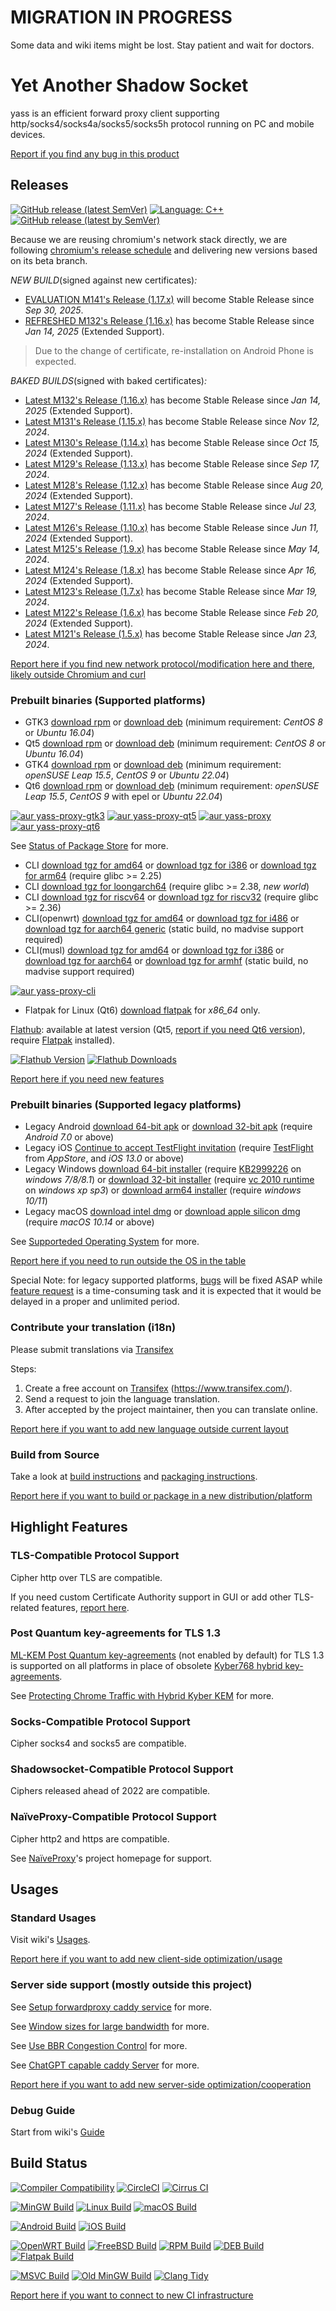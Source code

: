 # MIGRATION IN PROGRESS
Some data and wiki items might be lost. Stay patient and wait for doctors.

# Yet Another Shadow Socket

yass is an efficient forward proxy client supporting http/socks4/socks4a/socks5/socks5h protocol running on PC and mobile devices.

[Report if you find any bug in this product][bugs]

## Releases

[![GitHub release (latest SemVer)](https://img.shields.io/github/v/release/hukeyue/yass)](https://github.com/hukeyue/yass/releases)
[![Language: C++](https://img.shields.io/github/languages/top/hukeyue/yass.svg)](https://github.com/hukeyue/yass/search?l=cpp)
[![GitHub release (latest by SemVer)](https://img.shields.io/github/downloads/hukeyue/yass/latest/total)](https://github.com/hukeyue/yass/releases/latest)

Because we are reusing chromium's network stack directly,
we are following [chromium's release schedule](https://chromiumdash.appspot.com/schedule) and delivering new versions based on its beta branch.

_NEW BUILD_(signed against new certificates)_:_
- [EVALUATION M141's Release (1.17.x)](https://github.com/hukeyue/yass/releases/tag/1.17.1) will become Stable Release since _Sep 30, 2025_.
- [REFRESHED M132's Release (1.16.x)](https://github.com/hukeyue/yass/releases/tag/1.16.4) has become Stable Release since _Jan 14, 2025_ (Extended Support).

> Due to the change of certificate, re-installation on Android Phone is expected.

_BAKED BUILDS_(signed with baked certificates)_:_
- [Latest M132's Release (1.16.x)](https://github.com/hukeyue/yass/releases/tag/1.16.2) has become Stable Release since _Jan 14, 2025_ (Extended Support).
- [Latest M131's Release (1.15.x)](https://github.com/hukeyue/yass/releases/tag/1.15.4) has become Stable Release since _Nov 12, 2024_.
- [Latest M130's Release (1.14.x)](https://github.com/hukeyue/yass/releases/tag/1.14.5) has become Stable Release since _Oct 15, 2024_ (Extended Support).
- [Latest M129's Release (1.13.x)](https://github.com/hukeyue/yass/releases/tag/1.13.3) has become Stable Release since _Sep 17, 2024_.
- [Latest M128's Release (1.12.x)](https://github.com/hukeyue/yass/releases/tag/1.12.5) has become Stable Release since _Aug 20, 2024_ (Extended Support).
- [Latest M127's Release (1.11.x)](https://github.com/hukeyue/yass/releases/tag/1.11.5) has become Stable Release since _Jul 23, 2024_.
- [Latest M126's Release (1.10.x)](https://github.com/hukeyue/yass/releases/tag/1.10.7) has become Stable Release since _Jun 11, 2024_ (Extended Support).
- [Latest M125's Release (1.9.x)](https://github.com/hukeyue/yass/releases/tag/1.9.7) has become Stable Release since _May 14, 2024_.
- [Latest M124's Release (1.8.x)](https://github.com/hukeyue/yass/releases/tag/1.8.7) has become Stable Release since _Apr 16, 2024_ (Extended Support).
- [Latest M123's Release (1.7.x)](https://github.com/hukeyue/yass/releases/tag/1.7.7) has become Stable Release since _Mar 19, 2024_.
- [Latest M122's Release (1.6.x)](https://github.com/hukeyue/yass/releases/tag/1.6.5) has become Stable Release since _Feb 20, 2024_ (Extended Support).
- [Latest M121's Release (1.5.x)](https://github.com/hukeyue/yass/releases/tag/1.5.24) has become Stable Release since _Jan 23, 2024_.

[Report here if you find new network protocol/modification here and there, likely outside Chromium and curl][frs]

### Prebuilt binaries (Supported platforms)
- GTK3 [download rpm][gtk3_rpm_url] or [download deb][gtk3_deb_url] (minimum requirement: _CentOS 8_ or _Ubuntu 16.04_)
- Qt5 [download rpm][qt5_rpm_url] or [download deb][qt5_deb_url] (minimum requirement: _CentOS 8_ or _Ubuntu 16.04_)
- GTK4 [download rpm][gtk4_rpm_url] or [download deb][gtk4_deb_url] (minimum requirement: _openSUSE Leap 15.5_, _CentOS 9_ or _Ubuntu 22.04_)
- Qt6 [download rpm][qt6_rpm_url] or [download deb][qt6_deb_url] (minimum requirement: _openSUSE Leap 15.5_, _CentOS 9_ with epel or _Ubuntu 22.04_)

[![aur yass-proxy-gtk3](https://img.shields.io/aur/version/yass-proxy-gtk3)](https://aur.archlinux.org/packages/yass-proxy-gtk3)
[![aur yass-proxy-qt5](https://img.shields.io/aur/version/yass-proxy-qt5)](https://aur.archlinux.org/packages/yass-proxy-qt5)
[![aur yass-proxy](https://img.shields.io/aur/version/yass-proxy)](https://aur.archlinux.org/packages/yass-proxy)
[![aur yass-proxy-qt6](https://img.shields.io/aur/version/yass-proxy-qt6)](https://aur.archlinux.org/packages/yass-proxy-qt6)

See [Status of Package Store](https://github.com/hukeyue/yass/wiki/Status-of-Package-Store) for more.

- CLI [download tgz for amd64][cli_tgz_amd64_url] or [download tgz for i386][cli_tgz_i386_url] or [download tgz for arm64][cli_tgz_arm64_url] (require glibc >= 2.25)
- CLI [download tgz for loongarch64][cli_tgz_loongarch64_url] (require glibc >= 2.38, _new world_)
- CLI [download tgz for riscv64][cli_tgz_riscv64_url] or [download tgz for riscv32][cli_tgz_riscv32_url] (require glibc >= 2.36)
- CLI(openwrt) [download tgz for amd64][cli_openwrt_amd64_url] or [download tgz for i486][cli_openwrt_i486_url] or [download tgz for aarch64 generic][cli_openwrt_aarch64_url] (static build, no madvise support required)
- CLI(musl) [download tgz for amd64][cli_musl_amd64_url] or [download tgz for i386][cli_musl_i386_url] or [download tgz for aarch64][cli_musl_aarch64_url] or [download tgz for armhf][cli_musl_armhf_url] (static build, no madvise support required)

[![aur yass-proxy-cli](https://img.shields.io/aur/version/yass-proxy-cli)](https://aur.archlinux.org/packages/yass-proxy-cli)

- Flatpak for Linux (Qt6) [download flatpak][qt6_flatpak_x86_64_url] for _x86_64_ only.

[Flathub][flathub_url]: available at latest version (Qt5, [report if you need Qt6 version][frs]), require [Flatpak][flatpak_setup_url] installed).

[![Flathub Version](https://img.shields.io/flathub/v/io.github.chilledheart.yass)][flathub_url]
[![Flathub Downloads](https://img.shields.io/flathub/downloads/io.github.chilledheart.yass)][flathub_url]

[Report here if you need new features][frs]

### Prebuilt binaries (Supported legacy platforms)

- Legacy Android [download 64-bit apk][android_64_apk_url] or [download 32-bit apk][android_32_apk_url] (require _Android 7.0_ or above)
- Legacy iOS [Continue to accept TestFlight invitation][ios_testflight_invitation] (require [TestFlight][ios_testflight_appstore_url] from _AppStore_, and _iOS 13.0_ or above)
- Legacy Windows [download 64-bit installer][windows_64_installer_url] (require [KB2999226] on _windows 7/8/8.1_) or [download 32-bit installer][windows_32_installer_url] (require [vc 2010 runtime][vs2010_x86] on _windows xp sp3_) or [download arm64 installer][windows_arm64_installer_url] (require _windows 10/11_)
- Legacy macOS [download intel dmg][macos_intel_dmg_url] or [download apple silicon dmg][macos_arm_dmg_url] (require _macOS 10.14_ or above)

See [Supporteded Operating System](https://github.com/hukeyue/yass/wiki/Supported-Operating-System) for more.

[Report here if you need to run outside the OS in the table][frs]

Special Note: for legacy supported platforms, [bugs][bugs] will be fixed ASAP while [feature request][frs] is a time-consuming task and
it is expected that it would be delayed in a proper and unlimited period.

### Contribute your translation (i18n)

Please submit translations via [Transifex][transifex]

Steps:

1. Create a free account on [Transifex][transifex] (https://www.transifex.com/).
2. Send a request to join the language translation.
3. After accepted by the project maintainer, then you can translate online.

[Report here if you want to add new language outside current layout][frs]

### Build from Source
Take a look at [build instructions](BUILDING.md) and [packaging instructions](PACKAGING.md).

[Report here if you want to build or package in a new distribution/platform][frs]

## Highlight Features

### TLS-Compatible Protocol Support
Cipher http over TLS are compatible.

If you need custom Certificate Authority support in GUI or add other TLS-related features, [report here][frs].

### Post Quantum key-agreements for TLS 1.3
[ML-KEM Post Quantum key-agreements][mlkem] (not enabled by default) for TLS 1.3 is supported on all platforms
in place of obsolete [Kyber768 hybrid key-agreements][kyber].

See [Protecting Chrome Traffic with Hybrid Kyber KEM](https://blog.chromium.org/2023/08/protecting-chrome-traffic-with-hybrid.html) for more.

### Socks-Compatible Protocol Support
Cipher socks4 and socks5 are compatible.

### Shadowsocket-Compatible Protocol Support
Ciphers released ahead of 2022 are compatible.

### NaïveProxy-Compatible Protocol Support
Cipher http2 and https are compatible.

See [NaïveProxy](https://github.com/klzgrad/naiveproxy)'s project homepage for support.

## Usages

### Standard Usages
Visit wiki's [Usages](https://github.com/hukeyue/yass/wiki/Usage).

[Report here if you want to add new client-side optimization/usage][frs]

### Server side support (mostly outside this project)

See [Setup forwardproxy caddy service](https://github.com/hukeyue/yass/wiki/Usage:-server-setup#setup-forwardproxy-caddy-service) for more.

See [Window sizes for large bandwidth](https://github.com/hukeyue/yass/wiki/Usage:-server-setup#window-sizes-for-large-bandwidth) for more.

See [Use BBR Congestion Control](https://github.com/hukeyue/yass/wiki/Usage:-server-setup#use-bbr-congestion-control) for more.

See [ChatGPT capable caddy Server](https://github.com/hukeyue/yass/wiki/Usage:-server-setup#chatgpt-capable-caddy-server) for more.

[Report here if you want to add new server-side optimization/cooperation][frs]

### Debug Guide
Start from wiki's [Guide](https://github.com/hukeyue/yass/wiki/Debug-Guide)

## Build Status

[![Compiler Compatibility](https://github.com/hukeyue/yass/actions/workflows/compiler.yml/badge.svg)](https://github.com/hukeyue/yass/actions/workflows/compiler.yml)
[![CircleCI](https://img.shields.io/circleci/build/github/hukeyue/yass/develop?logo=circleci&&label=Sanitizers%20and%20Ubuntu%20arm)](https://circleci.com/gh/hukeyue/yass/?branch=develop)
[![Cirrus CI](https://img.shields.io/cirrus/github/hukeyue/yass/develop?logo=cirrusci&&label=FreeBSD%20and%20macOS)](https://cirrus-ci.com/github/hukeyue/yass/develop)

[![MinGW Build](https://github.com/hukeyue/yass/actions/workflows/releases-mingw-new.yml/badge.svg)](https://github.com/hukeyue/yass/actions/workflows/releases-mingw-new.yml)
[![Linux Build](https://github.com/hukeyue/yass/actions/workflows/releases-linux-binary.yml/badge.svg)](https://github.com/hukeyue/yass/actions/workflows/releases-linux-binary.yml)
[![macOS Build](https://github.com/hukeyue/yass/actions/workflows/releases-macos.yml/badge.svg)](https://github.com/hukeyue/yass/actions/workflows/releases-macos.yml)

[![Android Build](https://github.com/hukeyue/yass/actions/workflows/releases-android-binary.yml/badge.svg)](https://github.com/hukeyue/yass/actions/workflows/releases-android-binary.yml)
[![iOS Build](https://github.com/hukeyue/yass/actions/workflows/releases-ios.yml/badge.svg)](https://github.com/hukeyue/yass/actions/workflows/releases-ios.yml)

[![OpenWRT Build](https://github.com/hukeyue/yass/actions/workflows/releases-openwrt-binary.yml/badge.svg)](https://github.com/hukeyue/yass/actions/workflows/releases-openwrt-binary.yml)
[![FreeBSD Build](https://github.com/hukeyue/yass/actions/workflows/releases-freebsd-binary.yml/badge.svg)](https://github.com/hukeyue/yass/actions/workflows/releases-freebsd-binary.yml)
[![RPM Build](https://github.com/hukeyue/yass/actions/workflows/releases-rpm.yml/badge.svg)](https://github.com/hukeyue/yass/actions/workflows/releases-rpm.yml)
[![DEB Build](https://github.com/hukeyue/yass/actions/workflows/releases-deb.yml/badge.svg)](https://github.com/hukeyue/yass/actions/workflows/releases-deb.yml)
[![Flatpak Build](https://github.com/hukeyue/yass/actions/workflows/releases-flatpak.yml/badge.svg)](https://github.com/hukeyue/yass/actions/workflows/releases-flatpak.yml)

[![MSVC Build](https://github.com/hukeyue/yass/actions/workflows/releases-windows.yml/badge.svg)](https://github.com/hukeyue/yass/actions/workflows/releases-windows.yml)
[![Old MinGW Build](https://github.com/hukeyue/yass/actions/workflows/releases-mingw.yml/badge.svg)](https://github.com/hukeyue/yass/actions/workflows/releases-mingw.yml)
[![Clang Tidy](https://github.com/hukeyue/yass/actions/workflows/clang-tidy.yml/badge.svg)](https://github.com/hukeyue/yass/actions/workflows/clang-tidy.yml)

[Report here if you want to connect to new CI infrastructure][frs]

[flathub_url]: https://flathub.org/apps/io.github.chilledheart.yass
[flatpak_setup_url]: https://flatpak.org/setup/
[ios_testflight_invitation]: https://testflight.apple.com/join/6AkiEq09
[ios_testflight_appstore_url]: https://apps.apple.com/us/app/testflight/id899247664
[KB2999226]: https://support.microsoft.com/en-us/topic/update-for-universal-c-runtime-in-windows-c0514201-7fe6-95a3-b0a5-287930f3560c
[vs2010_x86]: https://download.microsoft.com/download/1/6/5/165255E7-1014-4D0A-B094-B6A430A6BFFC/vcredist_x86.exe
[transifex]: https://app.transifex.com/yetanothershadowsocket/yetanothershadowsocket

[bugs]: https://github.com/hukeyue/yass/issues/new?assignees=&labels=bug&projects=&template=bug_report.md&title=
[frs]: https://github.com/hukeyue/yass/issues/new?assignees=&labels=feature&projects=&template=feature_request.md&title=

[mlkem]: https://datatracker.ietf.org/doc/draft-connolly-tls-mlkem-key-agreement/
[kyber]: https://datatracker.ietf.org/doc/draft-tls-westerbaan-xyber768d00/

[gtk3_rpm_url]: https://github.com/hukeyue/yass/releases/download/1.16.4/yass-gtk3.el8.x86_64.1.16.4.rpm
[gtk3_deb_url]: https://github.com/hukeyue/yass/releases/download/1.16.4/yass-gtk3-ubuntu-16.04-xenial_amd64.1.16.4.deb
[qt5_rpm_url]: https://github.com/hukeyue/yass/releases/download/1.16.4/yass-qt5.el8.x86_64.1.16.4.rpm
[qt5_deb_url]: https://github.com/hukeyue/yass/releases/download/1.16.4/yass-qt5-ubuntu-16.04-xenial_amd64.1.16.4.deb
[gtk4_rpm_url]: https://github.com/hukeyue/yass/releases/download/1.16.4/yass-gtk4.lp155.x86_64.1.16.4.rpm
[gtk4_deb_url]: https://github.com/hukeyue/yass/releases/download/1.16.4/yass-gtk4-ubuntu-22.04-jammy_amd64.1.16.4.deb
[qt6_rpm_url]: https://github.com/hukeyue/yass/releases/download/1.16.4/yass-qt6.lp155.x86_64.1.16.4.rpm
[qt6_deb_url]: https://github.com/hukeyue/yass/releases/download/1.16.4/yass-qt6-ubuntu-22.04-jammy_amd64.1.16.4.deb

[qt6_flatpak_x86_64_url]: https://github.com/hukeyue/yass/releases/download/1.16.4/yass-x86_64-1.16.4.flatpak

[cli_tgz_amd64_url]: https://github.com/hukeyue/yass/releases/download/1.16.4/yass_cli-linux-release-amd64-1.16.4.tgz
[cli_tgz_i386_url]: https://github.com/hukeyue/yass/releases/download/1.16.4/yass_cli-linux-release-amd64-1.16.4.tgz
[cli_tgz_arm64_url]: https://github.com/hukeyue/yass/releases/download/1.16.4/yass_cli-linux-release-arm64-1.16.4.tgz
[cli_tgz_loongarch64_url]: https://github.com/hukeyue/yass/releases/download/1.16.4/yass_cli-linux-release-loongarch64-1.16.4.tgz
[cli_tgz_riscv64_url]: https://github.com/hukeyue/yass/releases/download/1.16.4/yass_cli-linux-release-riscv64-1.16.4.tgz
[cli_tgz_riscv32_url]: https://github.com/hukeyue/yass/releases/download/1.16.4/yass_cli-linux-release-riscv32-1.16.4.tgz

[cli_openwrt_amd64_url]: https://github.com/hukeyue/yass/releases/download/1.16.4/yass_cli-linux-openwrt-release-x86_64-1.16.4.tgz
[cli_openwrt_i486_url]: https://github.com/hukeyue/yass/releases/download/1.16.4/yass_cli-linux-openwrt-release-i486-1.16.4.tgz
[cli_openwrt_aarch64_url]: https://github.com/hukeyue/yass/releases/download/1.16.4/yass_cli-linux-openwrt-release-aarch64-1.16.4.tgz

[cli_musl_amd64_url]: https://github.com/hukeyue/yass/releases/download/1.16.4/yass_cli-linux-musl-release-amd64-1.16.4.tgz
[cli_musl_i386_url]: https://github.com/hukeyue/yass/releases/download/1.16.4/yass_cli-linux-musl-release-i386-1.16.4.tgz
[cli_musl_aarch64_url]: https://github.com/hukeyue/yass/releases/download/1.16.4/yass_cli-linux-musl-release-aarch64-1.16.4.tgz
[cli_musl_armhf_url]: https://github.com/hukeyue/yass/releases/download/1.16.4/yass_cli-linux-musl-release-armhf-1.16.4.tgz

[android_64_apk_url]: https://github.com/hukeyue/yass/releases/download/1.16.4/yass-android-release-arm64-1.16.4.apk
[android_32_apk_url]: https://github.com/hukeyue/yass/releases/download/1.16.4/yass-android-release-arm-1.16.4.apk

[windows_64_installer_url]: https://github.com/hukeyue/yass/releases/download/1.16.4/yass-mingw-win7-release-x86_64-1.16.4-system-installer.exe
[windows_32_installer_url]: https://github.com/hukeyue/yass/releases/download/1.16.4/yass-mingw-winxp-release-i686-1.16.4-system-installer.exe

[windows_arm64_installer_url]: https://github.com/hukeyue/yass/releases/download/1.16.4/yass-mingw-release-aarch64-1.16.4-system-installer.exe
[macos_intel_dmg_url]: https://github.com/hukeyue/yass/releases/download/1.16.2/yass-macos-release-x64-1.16.2.dmg
[macos_arm_dmg_url]: https://github.com/hukeyue/yass/releases/download/1.16.2/yass-macos-release-arm64-1.16.2.dmg
